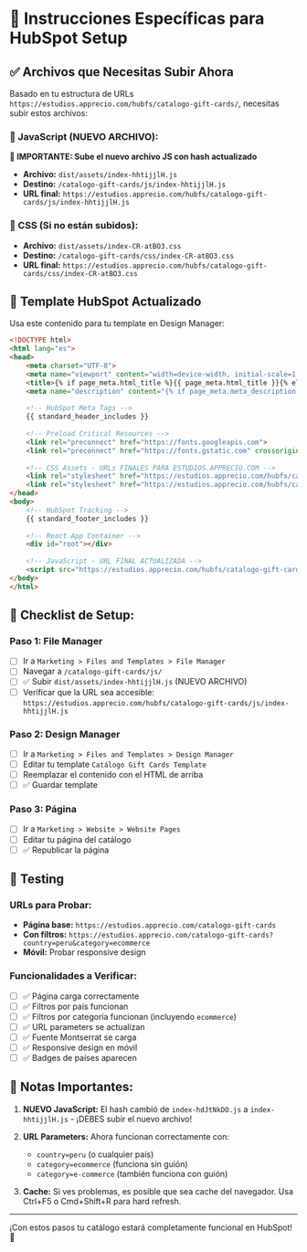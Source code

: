 # 🚀 Instrucciones Específicas para HubSpot Setup

## ✅ Archivos que Necesitas Subir Ahora

Basado en tu estructura de URLs `https://estudios.apprecio.com/hubfs/catalogo-gift-cards/`, necesitas subir estos archivos:

### 📁 JavaScript (NUEVO ARCHIVO):
**🔴 IMPORTANTE: Sube el nuevo archivo JS con hash actualizado**
- **Archivo:** `dist/assets/index-hhtijjlH.js`
- **Destino:** `/catalogo-gift-cards/js/index-hhtijjlH.js`
- **URL final:** `https://estudios.apprecio.com/hubfs/catalogo-gift-cards/js/index-hhtijjlH.js`

### 📁 CSS (Si no están subidos):
- **Archivo:** `dist/assets/index-CR-atBO3.css`
- **Destino:** `/catalogo-gift-cards/css/index-CR-atBO3.css` 
- **URL final:** `https://estudios.apprecio.com/hubfs/catalogo-gift-cards/css/index-CR-atBO3.css`

## 🔧 Template HubSpot Actualizado

Usa este contenido para tu template en Design Manager:

```html
<!DOCTYPE html>
<html lang="es">
<head>
    <meta charset="UTF-8">
    <meta name="viewport" content="width=device-width, initial-scale=1.0">
    <title>{% if page_meta.html_title %}{{ page_meta.html_title }}{% else %}Catálogo de Gift Cards{% endif %}</title>
    <meta name="description" content="{% if page_meta.meta_description %}{{ page_meta.meta_description }}{% else %}Explora nuestro catálogo completo de gift cards para países de LATAM. Filtra por país y categoría.{% endif %}">
    
    <!-- HubSpot Meta Tags -->
    {{ standard_header_includes }}
    
    <!-- Preload Critical Resources -->
    <link rel="preconnect" href="https://fonts.googleapis.com">
    <link rel="preconnect" href="https://fonts.gstatic.com" crossorigin>
    
    <!-- CSS Assets - URLs FINALES PARA ESTUDIOS.APPRECIO.COM -->
    <link rel="stylesheet" href="https://estudios.apprecio.com/hubfs/catalogo-gift-cards/css/catalogo-gift-cards.css">
    <link rel="stylesheet" href="https://estudios.apprecio.com/hubfs/catalogo-gift-cards/css/index-CR-atBO3.css">
</head>
<body>
    <!-- HubSpot Tracking -->
    {{ standard_footer_includes }}
    
    <!-- React App Container -->
    <div id="root"></div>
    
    <!-- JavaScript - URL FINAL ACTUALIZADA -->
    <script src="https://estudios.apprecio.com/hubfs/catalogo-gift-cards/js/index-hhtijjlH.js"></script>
</body>
</html>
```

## 🎯 Checklist de Setup:

### Paso 1: File Manager
- [ ] Ir a `Marketing > Files and Templates > File Manager`
- [ ] Navegar a `/catalogo-gift-cards/js/`
- [ ] ✅ Subir `dist/assets/index-hhtijjlH.js` (NUEVO ARCHIVO)
- [ ] Verificar que la URL sea accesible: `https://estudios.apprecio.com/hubfs/catalogo-gift-cards/js/index-hhtijjlH.js`

### Paso 2: Design Manager  
- [ ] Ir a `Marketing > Files and Templates > Design Manager`
- [ ] Editar tu template `Catálogo Gift Cards Template`
- [ ] Reemplazar el contenido con el HTML de arriba
- [ ] ✅ Guardar template

### Paso 3: Página
- [ ] Ir a `Marketing > Website > Website Pages`
- [ ] Editar tu página del catálogo
- [ ] ✅ Republicar la página

## 🧪 Testing

### URLs para Probar:
- **Página base:** `https://estudios.apprecio.com/catalogo-gift-cards`
- **Con filtros:** `https://estudios.apprecio.com/catalogo-gift-cards?country=peru&category=ecommerce`
- **Móvil:** Probar responsive design

### Funcionalidades a Verificar:
- [ ] ✅ Página carga correctamente
- [ ] ✅ Filtros por país funcionan
- [ ] ✅ Filtros por categoría funcionan (incluyendo `ecommerce`)  
- [ ] ✅ URL parameters se actualizan
- [ ] ✅ Fuente Montserrat se carga
- [ ] ✅ Responsive design en móvil
- [ ] ✅ Badges de países aparecen

## 🚨 Notas Importantes:

1. **NUEVO JavaScript:** El hash cambió de `index-hdJtNkDO.js` a `index-hhtijjlH.js` - ¡DEBES subir el nuevo archivo!

2. **URL Parameters:** Ahora funcionan correctamente con:
   - `country=peru` (o cualquier país)
   - `category=ecommerce` (funciona sin guión)
   - `category=e-commerce` (también funciona con guión)

3. **Cache:** Si ves problemas, es posible que sea cache del navegador. Usa Ctrl+F5 o Cmd+Shift+R para hard refresh.

---

¡Con estos pasos tu catálogo estará completamente funcional en HubSpot! 🎉
